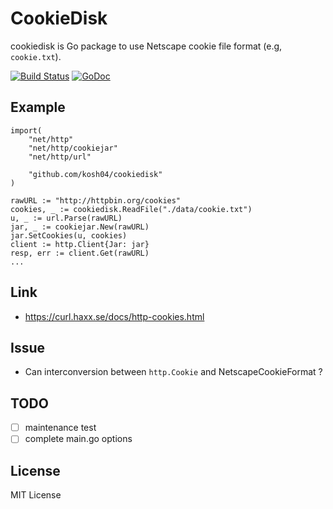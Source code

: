 CookieDisk
==========

cookiedisk is Go package to use Netscape cookie file format (e.g, `cookie.txt`).

[![Build Status](https://travis-ci.org/kosh04/cookiedisk.svg?branch=master)](https://travis-ci.org/kosh04/cookiedisk)
[![GoDoc](https://godoc.org/github.com/kosh04/cookiedisk?status.svg)](https://godoc.org/github.com/kosh04/cookiedisk)

## Example

	import(
		"net/http"
		"net/http/cookiejar"
		"net/http/url"

		"github.com/kosh04/cookiedisk"
	)
	
	rawURL := "http://httpbin.org/cookies"
	cookies, _ := cookiedisk.ReadFile("./data/cookie.txt")
	u, _ := url.Parse(rawURL)
	jar, _ := cookiejar.New(rawURL)
	jar.SetCookies(u, cookies)
	client := http.Client{Jar: jar}
	resp, err := client.Get(rawURL)
    ...


## Link

- https://curl.haxx.se/docs/http-cookies.html

## Issue

- Can interconversion between `http.Cookie` and NetscapeCookieFormat ?

## TODO

- [ ] maintenance test
- [ ] complete main.go options

## License

MIT License
